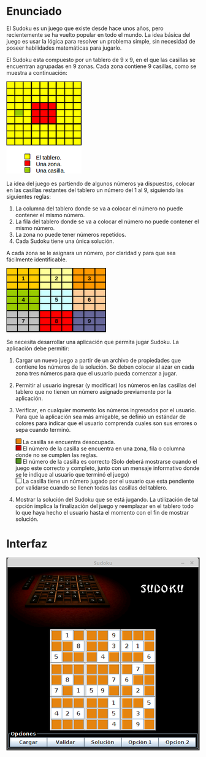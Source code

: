 # Enunciado

El Sudoku es un juego que existe desde hace unos años, pero recientemente se ha
vuelto popular en todo el mundo. La idea básica del juego es usar la lógica para
resolver un problema simple, sin necesidad de poseer habilidades matemáticas para
jugarlo. 

El Sudoku esta compuesto por un tablero de 9 x 9, en el que las casillas se
encuentran agrupadas en 9 zonas.  Cada  zona contiene 9 casillas, como se muestra
a continuación:

![GridSudoku](docs/specs/GridSudoku.png)

La idea del juego es partiendo de algunos números ya dispuestos, colocar en las
casillas restantes del tablero un número del 1 al 9, siguiendo las siguientes reglas:

1. La columna del tablero donde se va a colocar el número no puede contener el
mismo número.
2. La fila del tablero donde se va a colocar el número no puede contener el
mismo número.
3. La zona no puede tener números repetidos.
4. Cada Sudoku tiene una única solución.

A cada zona se le asignara un número, por claridad y para que sea fácilmente
identificable.

![NGridSudoku](docs/specs/NGridSudoku.png)

Se necesita desarrollar una aplicación que permita jugar Sudoku. La aplicación
debe permitir:

1. Cargar un nuevo juego a partir de un archivo de propiedades que contiene
los números de la solución. Se deben colocar al azar en cada zona tres números
para que el usuario pueda comenzar a jugar.
2. Permitir al usuario ingresar (y modificar) los números en las casillas del
tablero que no tienen un número asignado previamente por la aplicación. 
3. Verificar, en cualquier momento los números ingresados por el usuario. Para
que la aplicación sea más amigable, se definió un estándar de colores para
indicar que el usuario comprenda cuales son sus errores o sepa cuando terminó.

    ![CasillaNaranja](docs/specs/CasillaNaranja.png) La casilla se encuentra
    desocupada. <br>
    ![CasillaRoja](docs/specs/CasillaRoja.png) El número de la casilla se encuentra
    en una zona, fila o columna donde no se cumplen las reglas. <br>
    ![CasillaVerde](docs/specs/CasillaVerde.png) El número de la casilla es correcto
    (Solo deberá mostrarse cuando el juego este correcto y completo, junto con un
    mensaje informativo donde se le indique al usuario que terminó el juego) <br>
    ![CasillaBlanca](docs/specs/CasillaBlanca.png) La casilla tiene un número
    jugado por el usuario que esta pendiente por validarse cuando se llenen todas
    las casillas del tablero. <br>

4. Mostrar la solución del Sudoku que se está jugando. La utilización de tal
opción implica la finalización del juego y  reemplazar en el tablero todo lo
que haya hecho el usuario hasta el momento con el fin de mostrar solución.


# Interfaz

![GUI](docs/specs/SudokuGUI.png)